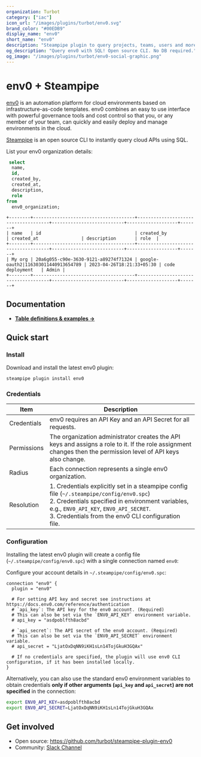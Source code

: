 ```yaml
---
organization: Turbot
category: ["iac"]
icon_url: "/images/plugins/turbot/env0.svg"
brand_color: "#00EDB9"
display_name: "env0"
short_name: "env0"
description: "Steampipe plugin to query projects, teams, users and more from env0."
og_description: "Query env0 with SQL! Open source CLI. No DB required."
og_image: "/images/plugins/turbot/env0-social-graphic.png"
---
```


# env0 + Steampipe

[env0](https://env0.com) is an automation platform for cloud environments based on infrastructure-as-code templates. env0 combines an easy to use interface with powerful governance tools and cost control so that you, or any member of your team, can quickly and easily deploy and manage environments in the cloud.

[Steampipe](https://steampipe.io) is an open source CLI to instantly query cloud APIs using SQL.

List your env0 organization details:

```sql
 select
  name,
  id,
  created_by,
  created_at,
  description,
  role
from
  env0_organization;
```

```
+--------+--------------------------------------+-------------------------------------+---------------------------+-------------------+-------+
| name   | id                                   | created_by                          | created_at                | description       | role  |
+--------+--------------------------------------+-------------------------------------+---------------------------+-------------------+-------+
| My org | 20a6g055-c90e-3630-9121-a89274f71324 | google-oauth2|116303011440913654789 | 2023-04-26T18:21:33+05:30 | code deployment   | Admin |
+--------+--------------------------------------+-------------------------------------+---------------------------+-------------------+-------+
```

## Documentation

- **[Table definitions & examples →](/plugins/turbot/env0/tables)**

## Quick start

### Install

Download and install the latest env0 plugin:

```sh
steampipe plugin install env0
```

### Credentials

| Item        | Description                                                                                                                                                                                                                                          |
| ----------- | ---------------------------------------------------------------------------------------------------------------------------------------------------------------------------------------------------------------------------------------------------- |
| Credentials | env0 requires an API Key and an API Secret for all requests.                                                                                                                                                                                         |
| Permissions | The organization administrator creates the API keys and assigns a role to it. If the role assignment changes then the permission level of API keys also change.                                                                                      |
| Radius      | Each connection represents a single env0 organization.                                                                                                                                                                                               |
| Resolution  | 1. Credentials explicitly set in a steampipe config file (`~/.steampipe/config/env0.spc`)<br />2. Credentials specified in environment variables, e.g., `ENV0_API_KEY`, `ENV0_API_SECRET`.<br />3. Credentials from the env0 CLI configuration file. |

### Configuration

Installing the latest env0 plugin will create a config file (`~/.steampipe/config/env0.spc`) with a single connection named `env0`:

Configure your account details in `~/.steampipe/config/env0.spc`:

```hcl
connection "env0" {
  plugin = "env0"

  # For setting API key and secret see instructions at https://docs.env0.com/reference/authentication
  # `api_key`: The API key for the env0 account. (Required)
  # This can also be set via the `ENV0_API_KEY` environment variable.
  # api_key = "asdpoblfth8acbd"

  # `api_secret`: The API secret of the env0 account. (Required)
  # This can also be set via the `ENV0_API_SECRET` environment variable.
  # api_secret = "LjatOxDqNN9iKH1sLn14TojGkuH3GQAx"

  # If no credentials are specified, the plugin will use env0 CLI configuration, if it has been installed locally.
}
```

Alternatively, you can also use the standard env0 environment variables to obtain credentials **only if other arguments (`api_key` and `api_secret`) are not specified** in the connection:

```sh
export ENV0_API_KEY=asdpoblfth8acbd
export ENV0_API_SECRET=LjatOxDqNN9iKH1sLn14TojGkuH3GQAx
```

## Get involved

- Open source: https://github.com/turbot/steampipe-plugin-env0
- Community: [Slack Channel](https://steampipe.io/community/join)